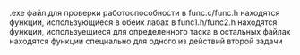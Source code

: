 .exe файл для проверки работоспособности
в func.c/func.h находятся функции, использующиеся в обеих лабах
в func1.h/func2.h находятся функции, используещиеся для определенного таска
в остальных файлах находятся функции специально для одного из действий второй задачи
